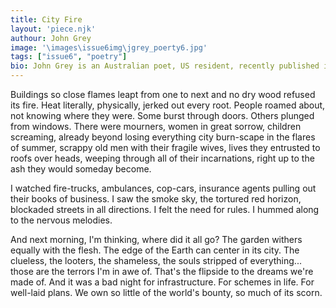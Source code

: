 ```yaml
---
title: City Fire
layout: 'piece.njk'
authour: John Grey
image: '\images\issue6img\jgrey_poerty6.jpg'
tags: ["issue6", "poetry"]
bio: John Grey is an Australian poet, US resident, recently published in Orbis, Dalhousie Review and Connecticut River Review. His latest books, “Leaves On Pages” and “Memory Outside The Head” are available through Amazon.
---
```


Buildings so close flames leapt from one to next
and no dry wood refused its fire.
Heat literally, physically, jerked out every root.
People roamed about, not knowing where they were.
Some burst through doors.
Others plunged from windows.
There were mourners, women in great sorrow,
children screaming, already beyond losing everything
city burn-scape in the flares of summer,
scrappy old men with their fragile wives,
lives they entrusted to roofs over heads,
weeping through all of their incarnations,
right up to the ash they would someday become.

I watched fire-trucks, ambulances, cop-cars,
insurance agents pulling out their books of business.
I saw the smoke sky, the tortured red horizon,
blockaded streets in all directions.
I felt the need for rules.
I hummed along to the nervous melodies.

And next morning, I'm thinking, where did it all go?
The garden withers equally with the flesh.
The edge of the Earth can center in its city.
The clueless, the looters, the shameless,
the souls stripped of everything...
those are the terrors I'm in awe of.
That's the flipside to the dreams we're made of.
And it was a bad night for infrastructure.
For schemes in life. For well-laid plans.
We own so little of the world's bounty,
so much of its scorn.